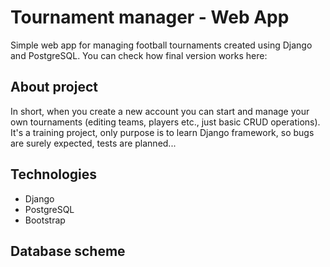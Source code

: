 # Tournament manager - Web App
Simple web app for managing football tournaments created using Django and PostgreSQL. You can check how final version works here: 
## About project
In short, when you create a new account you can start and manage your own tournaments (editing teams, players etc., just basic CRUD operations).
It's a training project, only purpose is to learn Django framework, so bugs are surely expected, tests are planned...

## Technologies
- Django
- PostgreSQL
- Bootstrap

## Database scheme
